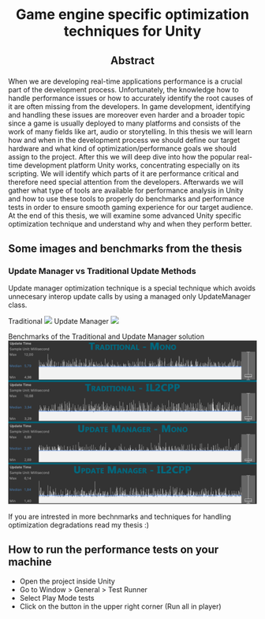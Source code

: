 # <p align="center">Game engine specific optimization techniques for Unity</p>

## <p align="center">Abstract</p>

When we are developing real-time applications performance is a crucial part of the development process. Unfortunately, the knowledge how to handle performance issues or how to accurately identify the root causes of it are often missing from the developers. In game development, identifying and handling these issues are moreover even harder and a broader topic since a game is usually deployed to many platforms and consists of the work of many fields like art, audio or storytelling.
In this thesis we will learn how and when in the development process we should define our target hardware and what kind of optimization/performance goals we should assign to the project. After this we will deep dive into how the popular real-time development platform Unity works, concentrating especially on its scripting. We will identify which parts of it are performance critical and therefore need special attention from the developers. Afterwards we will gather what type of tools are available for performance analysis in Unity and how to use these tools to properly do benchmarks and performance tests in order to ensure smooth gaming experience for our target audience. At the end of this thesis, we will examine some advanced Unity specific optimization technique and understand why and when they perform better.

## Some images and benchmarks from the thesis

### Update Manager vs Traditional Update Methods

Update manager optimization technique is a special technique which avoids unnecesary interop update calls by using a managed only UpdateManager class.

Traditional
<img src="Thesis/Images/Traditional.gif">
Update Manager
<img src="Thesis/Images/Manager.gif">

Benchmarks of the Traditional and Update Manager solution
![Traditional vs Update Manager Benchmarks](Thesis/Images/UpdateManager%20vs%20Traditional%20Interop%20Call%20Benchmark.png?raw=true "Traditional vs Update Manager Benchmarks")

If you are intrested in more bechnmarks and techniques for handling optimization degradations read my thesis :)

## How to run the performance tests on your machine

- Open the project inside Unity
- Go to Window > General > Test Runner
- Select Play Mode tests
- Click on the button in the upper right corner  (Run all in player)
